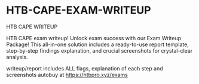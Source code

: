 # HTB-CAPE-EXAM-WRITEUP
HTB CAPE WRITEUP

HTB CAPE exam writeup! Unlock exam success with our Exam Writeup Package! This all-in-one solution includes a ready-to-use report template, step-by-step findings explanation, and crucial screenshots for crystal-clear analysis.

writeup/report includes ALL flags, explanation of each step and screenshots autobuy at https://htbpro.xyz/exams
